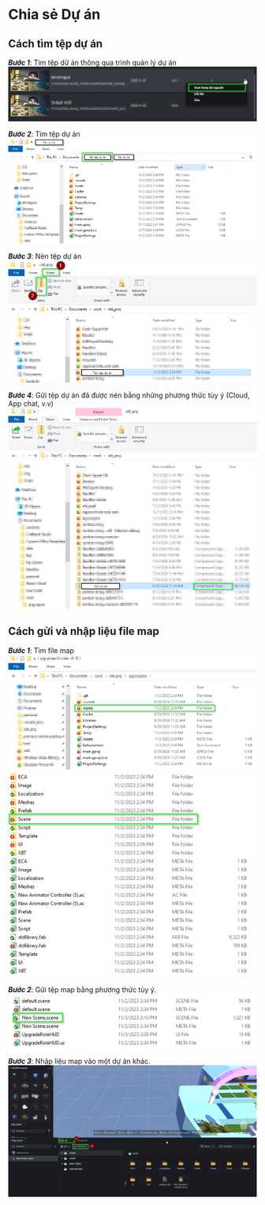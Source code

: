 # Chia sẻ Dự án  
## Cách tìm tệp dự án  
***Bước 1***: Tìm tệp dữ án thông qua trình quản lý dự án    
![show_in_resource](./img/show_in_resouce.png)

***Bước 2***: Tìm tệp dự án  
![click_project_folder](./img/click_project_name.png)

***Bước 3***: Nén tệp dự án  
![zip_project](./img/zip_project.png)

***Bước 4***: Gửi tệp dự án đã được nén bằng những phương thức tùy ý (Cloud, App chat, v.v)  
![zipped_project](./img/zipped_project.png)

## Cách gửi và nhập liệu file map  
***Bước 1***: Tìm file map  
![asset](./img/asset.png)
![scene](./img/scene.png)

***Bước 2***: Gửi tệp map bằng phương thức tùy ý.  
![scene_file](./img/scene_file.png)

***Bước 3***: Nhập liệu map vào một dự án khác.  
![import](./img/import.png)
